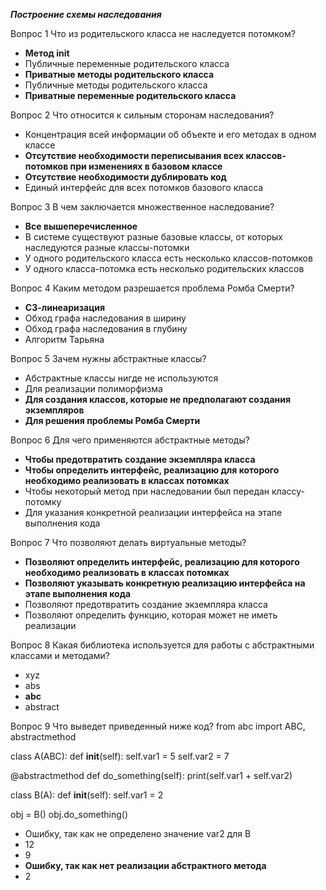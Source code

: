 **_Построение схемы наследования_**

Вопрос 1 Что из родительского класса не наследуется потомком?
 * **Метод __init__**
 * Публичные переменные родительского класса
 * **Приватные методы родительского класса**
 * Публичные методы родительского класса
 * **Приватные переменные родительского класса**
 
Вопрос 2 Что относится к сильным сторонам наследования?
 * Концентрация всей информации об объекте и его методах в одном классе
 * **Отсутствие необходимости переписывания всех классов-потомков при изменениях в базовом классе**
 * **Отсутствие необходимости дублировать код**
 * Единый интерфейс для всех потомков базового класса
 
Вопрос 3 В чем заключается множественное наследование?
 * **Все вышеперечисленное**
 * В системе существуют разные базовые классы, от которых наследуются разные классы-потомки
 * У одного родительского класса есть несколько классов-потомков
 * У одного класса-потомка есть несколько родительских классов
 
Вопрос 4 Каким методом разрешается проблема Ромба Смерти?
 * **С3-линеаризация**
 * Обход графа наследования в ширину
 * Обход графа наследования в глубину
 * Алгоритм Тарьяна
 
Вопрос 5 Зачем нужны абстрактные классы?
 * Абстрактные классы нигде не используются
 * Для реализации полиморфизма
 * **Для создания классов, которые не предполагают создания экземпляров**
 * **Для решения проблемы Ромба Смерти**
 
Вопрос 6 Для чего применяются абстрактные методы?
 * **Чтобы предотвратить создание экземпляра класса**
 * **Чтобы определить интерфейс, реализацию для которого необходимо реализовать в классах потомках**
 * Чтобы некоторый метод при наследовании был передан классу-потомку
 * Для указания конкретной реализации интерфейса на этапе выполнения кода

Вопрос 7 Что позволяют делать виртуальные методы?
 * **Позволяют  определить интерфейс, реализацию для которого необходимо реализовать в классах потомках**  
 * **Позволяют указывать конкретную реализацию интерфейса на этапе выполнения кода** 
 * Позволяют предотвратить создание экземпляра класса 
 * Позволяют определить функцию, которая может не иметь реализации

Вопрос 8 Какая библиотека используется для работы с абстрактными классами и методами?
 * xyz
 * abs
 * **abc**
 * abstract

Вопрос 9 Что выведет приведенный ниже код?
from abc import ABC, abstractmethod


class A(ABC):
  def __init__(self):
    self.var1 = 5
    self.var2 = 7
  
  @abstractmethod
  def do_something(self):
    print(self.var1 + self.var2)


class B(A):
  def __init__(self):
    self.var1 = 2


obj = B()
obj.do_something()

 * Ошибку, так как не определено значение var2 для B  
 * 12
 * 9
 * **Ошибку, так как нет реализации абстрактного метода**
 * 2